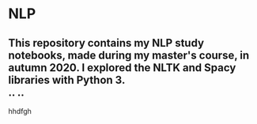 # NLP
This repository contains my NLP study notebooks, made during my master's course, in autumn 2020. I explored the NLTK and Spacy libraries with Python 3.  
    ..
..
--
hhdfgh
